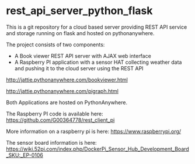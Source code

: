 # rest_api_server_python_flask

This is a git repository for a cloud based server providing REST API service and storage running on flask and hosted on pythonanywhere.

The project consists of two components:

  - A Book viewer REST API server with AJAX web interface
  - A Raspberry PI application with a sensor HAT collecting weather data and pushing it to the cloud server using the REST API

http://jattie.pythonanywhere.com/bookviewer.html

http://jattie.pythonanywhere.com/pigraph.html

Both Applications are hosted on PythonAnywhere.

The Raspberry PI code is available here: https://github.com/G00364778/rest_client_pi

More information on a raspberry pi is here: https://www.raspberrypi.org/

The sensor board information is here: https://wiki.52pi.com/index.php/DockerPi_Sensor_Hub_Development_Board_SKU:_EP-0106
